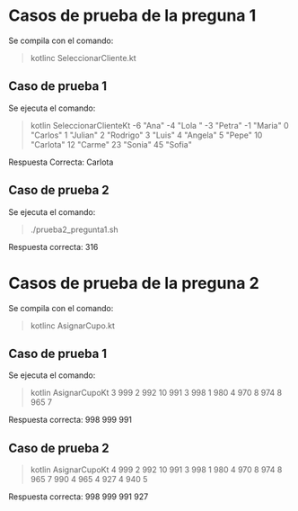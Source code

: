 # Casos de prueba de la preguna 1

Se compila con el comando:

> kotlinc SeleccionarCliente.kt

## Caso de prueba 1

Se ejecuta el comando:

> kotlin SeleccionarClienteKt -6 "Ana" -4 "Lola " -3 "Petra" -1 "Maria" 0 "Carlos" 1 "Julian" 2 "Rodrigo" 3 "Luis" 4 "Angela" 5 "Pepe" 10 "Carlota" 12 "Carme" 23 "Sonia" 45 "Sofia"

Respuesta Correcta: Carlota

## Caso de prueba 2

Se ejecuta el comando:

> ./prueba2_pregunta1.sh

Respuesta correcta: 316

# Casos de prueba de la preguna 2

Se compila con el comando:

> kotlinc AsignarCupo.kt

## Caso de prueba 1

Se ejecuta el comando:

> kotlin AsignarCupoKt 3 999 2 992 10 991 3 998 1 980 4 970 8 974 8 965 7

Respuesta correcta:
998
999
991

## Caso de prueba 2

> kotlin AsignarCupoKt 4 999 2 992 10 991 3 998 1 980 4 970 8 974 8 965 7 990 4 965 4 927 4 940 5

Respuesta correcta:
998
999
991
927
